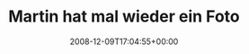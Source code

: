 ---
retweeted: false
source: <a href="http://twitter.com" rel="nofollow">Twitter Web Client</a>
entities:
  hashtags: []
  symbols: []
  user_mentions: []
  urls: []
display_text_range:
- '0'
- '98'
favorite_count: '0'
id_str: '1047393000'
truncated: false
retweet_count: '0'
id: '1047393000'
created_at: Tue Dec 09 17:04:55 +0000 2008
favorited: false
full_text: Martin hat mal wieder ein Foto eingefangen, das mich genau im richtigen
  Momen... http://is.gd/aRol
lang: de
tags:
- pesos:twitter
date: '2008-12-09T17:04:55+00:00'
src: https://twitter.com/bascht/status/1047393000
original_url: https://twitter.com/bascht/status/1047393000
type: twitter_tweet
text: Martin hat mal wieder ein Foto eingefangen, das mich genau im richtigen Momen...
  http://is.gd/aRol
title: 'Martin hat mal wieder ein Foto '

---